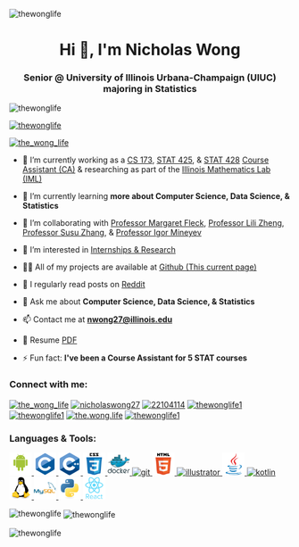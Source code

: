 <p align="left"> <img src="https://thewonglife.is-a.dev/images/Nicholas_Wong_LinkedIn_Banner.png" alt="thewonglife" /> </p>
<h1 align="center">Hi 👋, I'm Nicholas Wong</h1>
<h3 align="center">Senior @ University of Illinois Urbana-Champaign (UIUC) majoring in Statistics</h3>
<p align="left"> <img src="https://komarev.com/ghpvc/?username=thewonglife&label=Profile%20views&color=0e75b6&style=flat" alt="thewonglife" /> </p>
<p align="left"> <a href="https://github.com/ryo-ma/github-profile-trophy"><img src="https://github-profile-trophy.vercel.app/?username=thewonglife" alt="thewonglife" /></a> </p>
<p align="left"> <a href="https://x.com/the_wong_life" target="blank"><img src="https://img.shields.io/twitter/follow/the_wong_life?logo=twitter&style=for-the-badge" alt="the_wong_life" /></a> </p>

- 🔭 I’m currently working as a [CS 173](https://courses.grainger.illinois.edu/cs173/sp2025/), [STAT 425](https://publish.illinois.edu/liangf/teaching/stat-425/), & [STAT 428](https://sites.google.com/view/susuzhang/teaching/stat-428) [Course Assistant (CA)](https://stat.illinois.edu/resources/student-resources/statistics-course-assistant-application) & researching as part of the [Illinois Mathematics Lab (IML)](https://iml.math.illinois.edu/)

- 🌱 I’m currently learning **more about Computer Science, Data Science, & Statistics**

- 👯 I’m collaborating with [Professor Margaret Fleck](https://mfleck.cs.illinois.edu/), [Professor Lili Zheng](https://lili-zheng-stat.github.io/), [Professor Susu Zhang](https://sites.google.com/view/susuzhang/), & [Professor Igor Mineyev](https://mineyev.web.illinois.edu/)

- 🤝 I’m interested in [Internships & Research](https://researchpark.illinois.edu/work-here/careers)

- 👨‍💻 All of my projects are available at [Github (This current page)](https://github.com/TheWongLife)

- 📝 I regularly read posts on [Reddit](https://www.reddit.com)

- 💬 Ask me about **Computer Science, Data Science, & Statistics**

- 📫 Contact me at **nwong27@illinois.edu**

- 📄 Resume [PDF](https://thewonglife.is-a.dev/html/resume)

- ⚡ Fun fact: **I've been a Course Assistant for 5 STAT courses**

<h3 align="left">Connect with me:</h3>
<p align="left">
<a href="https://x.com/the_wong_life" target="blank"><img align="center" src="https://raw.githubusercontent.com/rahuldkjain/github-profile-readme-generator/master/src/images/icons/Social/twitter.svg" alt="the_wong_life" height="30" width="40" /></a>
<a href="https://linkedin.com/in/nicholaswong27" target="blank"><img align="center" src="https://raw.githubusercontent.com/rahuldkjain/github-profile-readme-generator/master/src/images/icons/Social/linked-in-alt.svg" alt="nicholaswong27" height="30" width="40" /></a>
<a href="https://stackoverflow.com/users/22104114" target="blank"><img align="center" src="https://raw.githubusercontent.com/rahuldkjain/github-profile-readme-generator/master/src/images/icons/Social/stack-overflow.svg" alt="22104114" height="30" width="40" /></a>
<a href="https://kaggle.com/thewonglife1" target="blank"><img align="center" src="https://raw.githubusercontent.com/rahuldkjain/github-profile-readme-generator/master/src/images/icons/Social/kaggle.svg" alt="thewonglife1" height="30" width="40" /></a>
<a href="https://facebook.com/thewonglife1" target="blank"><img align="center" src="https://raw.githubusercontent.com/rahuldkjain/github-profile-readme-generator/master/src/images/icons/Social/facebook.svg" alt="thewonglife1" height="30" width="40" /></a>
<a href="https://instagram.com/the.wong.life" target="blank"><img align="center" src="https://raw.githubusercontent.com/rahuldkjain/github-profile-readme-generator/master/src/images/icons/Social/instagram.svg" alt="the.wong.life" height="30" width="40" /></a>
<a href="https://www.youtube.com/channel/UCwX7WTNBrh2Q5BoRsfo_bgw" target="blank"><img align="center" src="https://raw.githubusercontent.com/rahuldkjain/github-profile-readme-generator/master/src/images/icons/Social/youtube.svg" alt="thewonglife1" height="30" width="40" /></a>
</p>
<h3 align="left">Languages & Tools:</h3>
<p align="left"> <a href="https://developer.android.com" target="_blank" rel="noreferrer"> <img src="https://raw.githubusercontent.com/devicons/devicon/master/icons/android/android-original-wordmark.svg" alt="android" width="40" height="40"/> </a> <a href="https://www.cprogramming.com/" target="_blank" rel="noreferrer"> <img src="https://raw.githubusercontent.com/devicons/devicon/master/icons/c/c-original.svg" alt="c" width="40" height="40"/> </a> <a href="https://www.w3schools.com/cpp/" target="_blank" rel="noreferrer"> <img src="https://raw.githubusercontent.com/devicons/devicon/master/icons/cplusplus/cplusplus-original.svg" alt="cplusplus" width="40" height="40"/> </a> <a href="https://www.w3schools.com/css/" target="_blank" rel="noreferrer"> <img src="https://raw.githubusercontent.com/devicons/devicon/master/icons/css3/css3-original-wordmark.svg" alt="css3" width="40" height="40"/> </a> <a href="https://www.docker.com/" target="_blank" rel="noreferrer"> <img src="https://raw.githubusercontent.com/devicons/devicon/master/icons/docker/docker-original-wordmark.svg" alt="docker" width="40" height="40"/> </a> <a href="https://git-scm.com/" target="_blank" rel="noreferrer"> <img src="https://www.vectorlogo.zone/logos/git-scm/git-scm-icon.svg" alt="git" width="40" height="40"/> </a> <a href="https://www.w3.org/html/" target="_blank" rel="noreferrer"> <img src="https://raw.githubusercontent.com/devicons/devicon/master/icons/html5/html5-original-wordmark.svg" alt="html5" width="40" height="40"/> </a> <a href="https://www.adobe.com/in/products/illustrator.html" target="_blank" rel="noreferrer"> <img src="https://www.vectorlogo.zone/logos/adobe_illustrator/adobe_illustrator-icon.svg" alt="illustrator" width="40" height="40"/> </a> <a href="https://www.java.com" target="_blank" rel="noreferrer"> <img src="https://raw.githubusercontent.com/devicons/devicon/master/icons/java/java-original.svg" alt="java" width="40" height="40"/> </a> <a href="https://kotlinlang.org" target="_blank" rel="noreferrer"> <img src="https://www.vectorlogo.zone/logos/kotlinlang/kotlinlang-icon.svg" alt="kotlin" width="40" height="40"/> </a> <a href="https://www.linux.org/" target="_blank" rel="noreferrer"> <img src="https://raw.githubusercontent.com/devicons/devicon/master/icons/linux/linux-original.svg" alt="linux" width="40" height="40"/> </a> <a href="https://www.mysql.com/" target="_blank" rel="noreferrer"> <img src="https://raw.githubusercontent.com/devicons/devicon/master/icons/mysql/mysql-original-wordmark.svg" alt="mysql" width="40" height="40"/> </a> <a href="https://www.python.org" target="_blank" rel="noreferrer"> <img src="https://raw.githubusercontent.com/devicons/devicon/master/icons/python/python-original.svg" alt="python" width="40" height="40"/> </a> <a href="https://reactjs.org/" target="_blank" rel="noreferrer"> <img src="https://raw.githubusercontent.com/devicons/devicon/master/icons/react/react-original-wordmark.svg" alt="react" width="40" height="40"/> </a> </p>
<p><img align="left" src="https://github-readme-stats.vercel.app/api/top-langs?username=thewonglife&show_icons=true&locale=en&layout=compact" alt="thewonglife" /></p>
<p>&nbsp;<img align="center" src="https://github-readme-stats.vercel.app/api?username=thewonglife&show_icons=true&locale=en" alt="thewonglife" /></p>
<p><img align="center" src="https://github-readme-streak-stats.herokuapp.com/?user=thewonglife&" alt="thewonglife" /></p>
